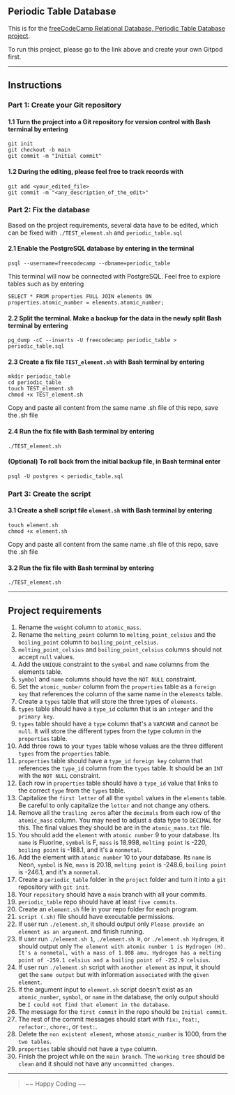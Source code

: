 ## Periodic Table Database

This is for the [freeCodeCamp Relational Database, Periodic Table Database project](https://www.freecodecamp.org/learn/relational-database/build-a-periodic-table-database-project/build-a-periodic-table-database).

To run this project, please go to the link above and create your own Gitpod first.

---

## Instructions

### Part 1: Create your Git repository

#### 1.1 Turn the project into a Git repository for version control with Bash terminal by entering
```
git init
git checkout -b main
git commit -m "Initial commit"
```

#### 1.2 During the editing, please feel free to track records with
```
git add <your_edited_file>
git commit -m "<any_description_of_the_edit>"
```


### Part 2: Fix the database

Based on the project requirements, several data have to be edited, which can be fixed with `./TEST_element.sh` and `periodic_table.sql`

#### 2.1 Enable the PostgreSQL database by entering in the terminal

```
psql --username=freecodecamp --dbname=periodic_table
``` 
This terminal will now be connected with PostgreSQL. 
Feel free to explore tables such as by entering

```
SELECT * FROM properties FULL JOIN elements ON properties.atomic_number = elements.atomic_number;
``` 

#### 2.2 Split the terminal. Make a backup for the data in the newly split Bash terminal by entering 
```
pg_dump -cC --inserts -U freecodecamp periodic_table > periodic_table.sql
``` 

#### 2.3 Create a fix file `TEST_element.sh` with Bash terminal by entering 
```
mkdir periodic_table
cd periodic_table
touch TEST_element.sh
chmod +x TEST_element.sh
```
Copy and paste all content from the same name .sh file of this repo, save the .sh file

#### 2.4 Run the fix file with Bash terminal by entering
```
./TEST_element.sh
```
#### (Optional) To roll back from the initial backup file, in Bash terminal enter
```
psql -U postgres < periodic_table.sql
```

### Part 3: Create the script
#### 3.1 Create a shell script file `element.sh` with Bash terminal by entering 
```
touch element.sh
chmod +x element.sh
```
Copy and paste all content from the same name .sh file of this repo, save the .sh file

#### 3.2 Run the fix file with Bash terminal by entering
```
./TEST_element.sh
```
---
## Project requirements
1. Rename the `weight` column to `atomic_mass`.
2. Rename the `melting_point` column to `melting_point_celsius` and the `boiling_point` column to `boiling_point_celsius`.
3. `melting_point_celsius` and `boiling_point_celsius` columns should not accept `null` values.
4. Add the `UNIQUE` constraint to the `symbol` and `name` columns from the elements table.
5. `symbol` and `name` columns should have the `NOT NULL` constraint.
6. Set the `atomic_number` column from the `properties` table as a `foreign key` that references the column of the same name in the `elements` table.
7. Create a `types` table that will store the three types of `elements`.
8. `types` table should have a `type_id` column that is an `integer` and the `primary key`.
9. `types` table should have a `type` column that's a `VARCHAR` and cannot be `null`. It will store the different types from the type column in the `properties` table.
10. Add three rows to your `types` table whose values are the three different `types` from the `properties` table.
11. `properties` table should have a `type_id` `foreign key` column that references the `type_id` column from the `types` table. It should be an `INT` with the `NOT NULL` constraint.
12. Each row in `properties` table should have a `type_id` value that links to the correct `type` from the `types` table.
13. Capitalize the `first letter` of all the `symbol` values in the `elements` table. Be careful to only capitalize the `letter` and not change any others.
14. Remove all the `trailing zeros` after the `decimals` from each row of the `atomic_mass` column. You may need to adjust a data type to `DECIMAL` for this. The final values they should be are in the `atomic_mass.txt` file.
15. You should add the `element` with `atomic number` 9 to your database. Its `name` is Fluorine, `symbol` is F, `mass` is 18.998, `melting point` is -220, `boiling point` is -188.1, and it's a `nonmetal`.
16. Add the element with `atomic number` 10 to your database. Its `name` is Neon, `symbol` is Ne, `mass` is 20.18, `melting point` is -248.6, `boiling point` is -246.1, and it's a `nonmetal`.
17. Create a `periodic_table` folder in the `project` folder and turn it into a `git` repository with `git init`.
18. Your `repository` should have a `main` branch with all your commits.
19. `periodic_table` repo should have at least `five commits`.
20. Create an `element.sh` file in your repo folder for each program.
21. `script (.sh)` file should have executable permissions.
22. If user run `./element.sh`, it should output only `Please provide an element as an argument`. and finish running.
23. If user run `./element.sh 1`, `./element.sh H`, or `./element.sh Hydrogen`, it should output only `The element with atomic number 1 is Hydrogen (H). It's a nonmetal, with a mass of 1.008 amu. Hydrogen has a melting point of -259.1 celsius and a boiling point of -252.9 celsius`.
24. If user run `./element.sh` script with `another element` as input, it should get the `same output` but with information `associated` with the `given element`.
25. If the argument input to `element.sh` script doesn't exist as an `atomic_number`, `symbol`, or `name` in the database, the only output should be `I could not find that element in the database`.
26. The message for the `first commit` in the repo should be `Initial commit`.
27. The rest of the commit messages should start with `fix:`, `feat:`, `refactor:`, `chore:`, or `test:`.
28. Delete the `non existent element`, whose `atomic_number` is 1000, from the `two tables`.
29. `properties` table should not have a `type` column.
30. Finish the project while on the `main branch`. The `working tree` should be `clean` and it should not have any `uncommitted changes`.

---

> ~~ Happy Coding ~~